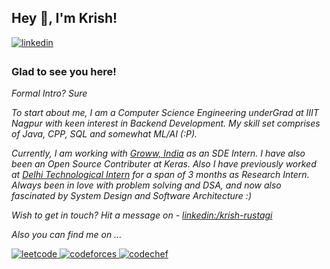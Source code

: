 ## Hey 👋, I'm Krish!  


<a href="https://linkedin.com/in/krish-rustagi" target="_blank">
<img src=https://img.shields.io/badge/linkedin-%231E77B5.svg?&style=for-the-badge&logo=linkedin&logoColor=white alt=linkedin style="margin-bottom: 5px;" />
</a>


### Glad to see you here!  


_Formal Intro? Sure_

_To start about me, I am a Computer Science Engineering underGrad at IIIT Nagpur with keen interest in Backend Development. My skill set comprises of Java, CPP, SQL and somewhat ML/AI (:P)._

_Currently, I am working with [Groww, India](https://www.groww.in) as an SDE Intern. I have also been an Open Source Contributer at Keras. Also I have previously worked at [Delhi Technological Intern](https://www.turno.club) for a span of 3 months as Research Intern. Always been in love with problem solving and DSA, and 
now also fascinated by System Design and Software Architecture :)_


_Wish to get in touch? 
Hit a message on - [linkedin:/krish-rustagi](https://www.linkedin.com/in/krish-rustagi/)_

_Also you can find me on ..._

<a href="https://leetcode.com/krishrustagi/" target="_blank">
<img src=https://img.shields.io/badge/LeetCode-000000?style=for-the-badge&logo=LeetCode&logoColor=#d16c06 alt=leetcode style="margin-bottom: 5px;" />
</a>
<a href="https://codeforces.com/profile/mr_cruise/" target="_blank">
<img src=https://img.shields.io/badge/Codeforces-445f9d?style=for-the-badge&logo=Codeforces&logoColor=white alt=codeforces style="margin-bottom: 5px;" />
</a>
<a href="https://www.codechef.com/users/krishrustagi/" target="_blank">
<img src=https://img.shields.io/badge/CodeChef-%23964B00.svg?style=for-the-badge&logo=CodeChef&logoColor=white alt=codechef style="margin-bottom: 5px;" />
</a>
</span>

<!--
**krishrustagi/krishrustagi** is a ✨ _special_ ✨ repository because its `README.md` (this file) appears on your GitHub profile.

Here are some ideas to get you started:

- 🔭 I’m currently working on ...
- 🌱 I’m currently learning ...
- 👯 I’m looking to collaborate on ...
- 🤔 I’m looking for help with ...
- 💬 Ask me about ...
- 📫 How to reach me: ...
- 😄 Pronouns: ...
- ⚡ Fun fact: ...
-->
